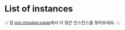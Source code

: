 # List of instances

::: 팁
[join.misskey.page](https://join.misskey.page/)에서 더 많은 인스턴스를 찾아보세요.
:::

<MkInstances/>
